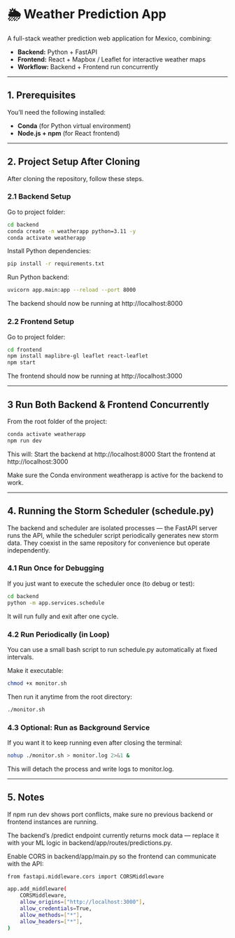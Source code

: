 # 🌦️ Weather Prediction App

A full-stack weather prediction web application for Mexico, combining:

- **Backend:** Python + FastAPI
- **Frontend:** React + Mapbox / Leaflet for interactive weather maps
- **Workflow:** Backend + Frontend run concurrently

---

## 1. Prerequisites

You’ll need the following installed:

- **Conda** (for Python virtual environment)  
- **Node.js + npm** (for React frontend)

---

## 2. Project Setup After Cloning

After cloning the repository, follow these steps.

### 2.1 Backend Setup
Go to project folder:
```bash
cd backend
conda create -n weatherapp python=3.11 -y
conda activate weatherapp
```

Install Python dependencies:
```bash
pip install -r requirements.txt
```

Run Python backend:
```bash
uvicorn app.main:app --reload --port 8000
```

The backend should now be running at http://localhost:8000

### 2.2 Frontend Setup
Go to project folder:
```bash
cd frontend
npm install maplibre-gl leaflet react-leaflet
npm start
```
The frontend should now be running at http://localhost:3000

---

## 3 Run Both Backend & Frontend Concurrently
From the root folder of the project:

```bash
conda activate weatherapp
npm run dev
```

This will:
Start the backend at http://localhost:8000
Start the frontend at http://localhost:3000

Make sure the Conda environment weatherapp is active for the backend to work.

---

## 4. Running the Storm Scheduler (schedule.py)
The backend and scheduler are isolated processes — the FastAPI server runs the API, while the scheduler script periodically generates new storm data.
They coexist in the same repository for convenience but operate independently.

### 4.1 Run Once for Debugging
If you just want to execute the scheduler once (to debug or test):
```bash
cd backend
python -m app.services.schedule
```
It will run fully and exit after one cycle.

### 4.2 Run Periodically (in Loop)
You can use a small bash script to run schedule.py automatically at fixed intervals.

Make it executable:
```bash
chmod +x monitor.sh
```

Then run it anytime from the root directory:
```bash
./monitor.sh
```

### 4.3 Optional: Run as Background Service
If you want it to keep running even after closing the terminal:
```bash
nohup ./monitor.sh > monitor.log 2>&1 &
```
This will detach the process and write logs to monitor.log.

---

## 5. Notes
If npm run dev shows port conflicts, make sure no previous backend or frontend instances are running.

The backend’s /predict endpoint currently returns mock data — replace it with your ML logic in backend/app/routes/predictions.py.

Enable CORS in backend/app/main.py so the frontend can communicate with the API:

```bash
from fastapi.middleware.cors import CORSMiddleware

app.add_middleware(
    CORSMiddleware,
    allow_origins=["http://localhost:3000"],
    allow_credentials=True,
    allow_methods=["*"],
    allow_headers=["*"],
)
```
